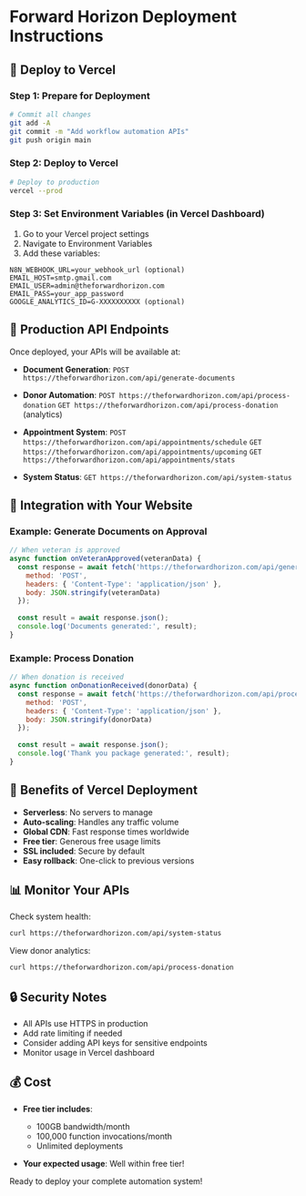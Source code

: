 
# Forward Horizon Deployment Instructions

## 🚀 Deploy to Vercel

### Step 1: Prepare for Deployment
```bash
# Commit all changes
git add -A
git commit -m "Add workflow automation APIs"
git push origin main
```

### Step 2: Deploy to Vercel
```bash
# Deploy to production
vercel --prod
```

### Step 3: Set Environment Variables (in Vercel Dashboard)
1. Go to your Vercel project settings
2. Navigate to Environment Variables
3. Add these variables:

```
N8N_WEBHOOK_URL=your_webhook_url (optional)
EMAIL_HOST=smtp.gmail.com
EMAIL_USER=admin@theforwardhorizon.com
EMAIL_PASS=your_app_password
GOOGLE_ANALYTICS_ID=G-XXXXXXXXXX (optional)
```

## 📍 Production API Endpoints

Once deployed, your APIs will be available at:

- **Document Generation**: 
  `POST https://theforwardhorizon.com/api/generate-documents`
  
- **Donor Automation**: 
  `POST https://theforwardhorizon.com/api/process-donation`
  `GET https://theforwardhorizon.com/api/process-donation` (analytics)
  
- **Appointment System**: 
  `POST https://theforwardhorizon.com/api/appointments/schedule`
  `GET https://theforwardhorizon.com/api/appointments/upcoming`
  `GET https://theforwardhorizon.com/api/appointments/stats`
  
- **System Status**: 
  `GET https://theforwardhorizon.com/api/system-status`

## 🔧 Integration with Your Website

### Example: Generate Documents on Approval
```javascript
// When veteran is approved
async function onVeteranApproved(veteranData) {
  const response = await fetch('https://theforwardhorizon.com/api/generate-documents', {
    method: 'POST',
    headers: { 'Content-Type': 'application/json' },
    body: JSON.stringify(veteranData)
  });
  
  const result = await response.json();
  console.log('Documents generated:', result);
}
```

### Example: Process Donation
```javascript
// When donation is received
async function onDonationReceived(donorData) {
  const response = await fetch('https://theforwardhorizon.com/api/process-donation', {
    method: 'POST',
    headers: { 'Content-Type': 'application/json' },
    body: JSON.stringify(donorData)
  });
  
  const result = await response.json();
  console.log('Thank you package generated:', result);
}
```

## 🎯 Benefits of Vercel Deployment

- **Serverless**: No servers to manage
- **Auto-scaling**: Handles any traffic volume
- **Global CDN**: Fast response times worldwide
- **Free tier**: Generous free usage limits
- **SSL included**: Secure by default
- **Easy rollback**: One-click to previous versions

## 📊 Monitor Your APIs

Check system health:
```bash
curl https://theforwardhorizon.com/api/system-status
```

View donor analytics:
```bash
curl https://theforwardhorizon.com/api/process-donation
```

## 🔒 Security Notes

- All APIs use HTTPS in production
- Add rate limiting if needed
- Consider adding API keys for sensitive endpoints
- Monitor usage in Vercel dashboard

## 💰 Cost

- **Free tier includes**:
  - 100GB bandwidth/month
  - 100,000 function invocations/month
  - Unlimited deployments
  
- **Your expected usage**: Well within free tier!

Ready to deploy your complete automation system!
